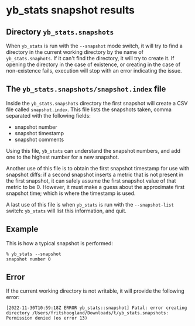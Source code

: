 # yb_stats snapshot results

## Directory `yb_stats.snapshots`
When `yb_stats` is run with the `--snapshot` mode switch, it will try to find a directory in the current working directory by the name of `yb_stats.snaphots`. 
If it can't find the directory, it will try to create it. If opening the directory in the case of existence, or creating in the case of non-existence fails, execution will stop with an error indicating the issue.

## The `yb_stats.snapshots/snapshot.index` file
Inside the `yb_stats.snapshots` directory the first snapshot will create a CSV file called `snapshot.index`. This file lists the snapshots taken, comma separated with the following fields:
- snapshot number
- snapshot timestamp
- snapshot comments

Using this file, `yb_stats` can understand the snapshot numbers, and add one to the highest number for a new snapshot. 

Another use of this file is to obtain the first snapshot timestamp for use with snapshot diffs: 
if a second snapshot inserts a metric that is not present in the first snapshot, 
it can safely assume the first snapshot value of that metric to be 0. 
However, it must make a guess about the approximate first snapshot time; which is where the timestamp is used.

A last use of this file is when `yb_stats` is run with the `--snapshot-list` switch: `yb_stats` will list this information, and quit.

## Example
This is how a typical snapshot is performed:
```shell
% yb_stats --snapshot
snapshot number 0
```

## Error
If the current working directory is not writable, it will provide the following error:
```shell
[2022-11-30T10:59:18Z ERROR yb_stats::snapshot] Fatal: error creating directory /Users/fritshoogland/Downloads/t/yb_stats.snapshots: Permission denied (os error 13)
```
